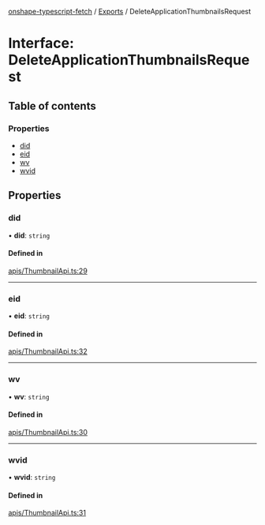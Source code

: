 [onshape-typescript-fetch](../README.md) / [Exports](../modules.md) / DeleteApplicationThumbnailsRequest

# Interface: DeleteApplicationThumbnailsRequest

## Table of contents

### Properties

- [did](DeleteApplicationThumbnailsRequest.md#did)
- [eid](DeleteApplicationThumbnailsRequest.md#eid)
- [wv](DeleteApplicationThumbnailsRequest.md#wv)
- [wvid](DeleteApplicationThumbnailsRequest.md#wvid)

## Properties

### did

• **did**: `string`

#### Defined in

[apis/ThumbnailApi.ts:29](https://github.com/toebes/onshape-typescript-fetch/blob/3e11ae1/apis/ThumbnailApi.ts#L29)

___

### eid

• **eid**: `string`

#### Defined in

[apis/ThumbnailApi.ts:32](https://github.com/toebes/onshape-typescript-fetch/blob/3e11ae1/apis/ThumbnailApi.ts#L32)

___

### wv

• **wv**: `string`

#### Defined in

[apis/ThumbnailApi.ts:30](https://github.com/toebes/onshape-typescript-fetch/blob/3e11ae1/apis/ThumbnailApi.ts#L30)

___

### wvid

• **wvid**: `string`

#### Defined in

[apis/ThumbnailApi.ts:31](https://github.com/toebes/onshape-typescript-fetch/blob/3e11ae1/apis/ThumbnailApi.ts#L31)
